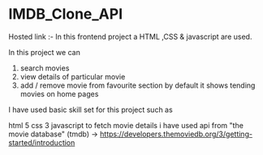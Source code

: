 # IMDB_Clone_API

Hosted link :-
In this frontend project a HTML ,CSS &amp; javascript are used.

In this project we can
1. search movies
2. view details of particular movie
3. add / remove movie from favourite section
by default it shows tending movies on home pages

I have used basic skill set for this project such as

html 5
css 3
javascript
to fetch movie details i have used api from "the movie database" (tmdb) -> https://developers.themoviedb.org/3/getting-started/introduction

